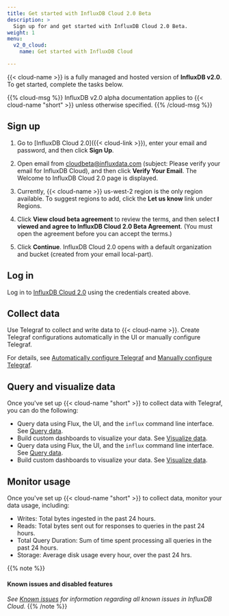 ```yaml
---
title: Get started with InfluxDB Cloud 2.0 Beta
description: >
  Sign up for and get started with InfluxDB Cloud 2.0 Beta.
weight: 1
menu:
  v2_0_cloud:
    name: Get started with InfluxDB Cloud

---
```

{{< cloud-name >}} is a fully managed and hosted version of **InfluxDB v2.0**.
To get started, complete the tasks below.

{{% cloud-msg %}}
InfluxDB v2.0 alpha documentation applies to {{< cloud-name "short" >}} unless otherwise specified.
{{% /cloud-msg %}}

## Sign up

1. Go to [InfluxDB Cloud 2.0]({{< cloud-link >}}), enter your email and password, and then click **Sign Up**.

2. Open email from cloudbeta@influxdata.com (subject: Please verify your email for InfluxDB Cloud), and then click **Verify Your Email**. The Welcome to InfluxDB Cloud 2.0 page is displayed.

3. Currently, {{< cloud-name >}} us-west-2 region is the only region available. To suggest regions to add, click the **Let us know** link under Regions.

3. Click **View cloud beta agreement** to review the terms, and then select **I viewed and agree to InfluxDB Cloud 2.0 Beta Agreement**. (You must open the agreement before you can accept the terms.)

4. Click **Continue**. InfluxDB Cloud 2.0 opens with a default organization and bucket (created from your email local-part).

## Log in

Log in to [InfluxDB Cloud 2.0](https://us-west-2-1.aws.cloud2.influxdata.com) using the credentials created above.

## Collect data

Use Telegraf to collect and write data to {{< cloud-name >}}. Create Telegraf configurations automatically in the UI or manually configure Telegraf.

For details, see [Automatically configure Telegraf](https://v2.docs.influxdata.com/v2.0/collect-data/use-telegraf/auto-config/#create-a-telegraf-configuration) and [Manually configure Telegraf](https://v2.docs.influxdata.com/v2.0/collect-data/use-telegraf/manual-config/).

## Query and visualize data

Once you've set up {{< cloud-name "short" >}} to collect data with Telegraf, you can do the following:

- Query data using Flux, the UI, and the `influx` command line interface. See [Query data](https://v2.docs.influxdata.com/v2.0/query-data/).
- Build custom dashboards to visualize your data. See [Visualize data](https://v2.docs.influxdata.com/v2.0/visualize-data/).
- Query data using Flux, the UI, and the `influx` command line interface. See [Query data](https://v2.docs.influxdata.com/v2.0/query-data/).
- Build custom dashboards to visualize your data. See [Visualize data](https://v2.docs.influxdata.com/v2.0/visualize-data/).

## Monitor usage

Once you've set up {{< cloud-name "short" >}} to collect data, monitor your data usage, including:

- Writes: Total bytes ingested in the past 24 hours.
- Reads: Total bytes sent out for responses to queries in the past 24 hours.
- Total Query Duration: Sum of time spent processing all queries in the past 24 hours.
- Storage: Average disk usage every hour, over the past 24 hrs.

{{% note %}}
#### Known issues and disabled features
_See [Known issues](/v2.0/cloud/about/known-issues/) for information regarding all known issues in InfluxDB Cloud._
{{% /note %}}
